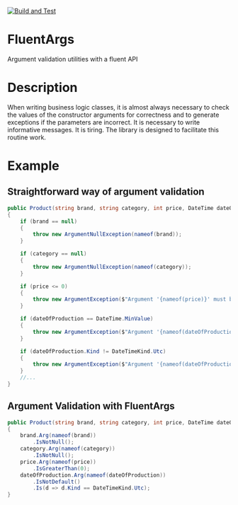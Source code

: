 [![Build and Test](https://github.com/vadrsa/FluentArgs/actions/workflows/runTests.yml/badge.svg?branch=master)](https://github.com/vadrsa/FluentArgs/actions/workflows/runTests.yml)

# FluentArgs
Argument validation utilities with a fluent API

# Description
When writing business logic classes, it is almost always necessary to check the values of the constructor arguments for correctness and to generate exceptions if the parameters are incorrect. It is necessary to write informative messages. It is tiring. The library is designed to facilitate this routine work.

# Example
## Straightforward way of argument validation
```c#
public Product(string brand, string category, int price, DateTime dateOfProduction)
{
    if (brand == null)
    {
        throw new ArgumentNullException(nameof(brand));
    }

    if (category == null)
    {
        throw new ArgumentNullException(nameof(category));
    }

    if (price <= 0)
    {
        throw new ArgumentException($"Argument '{nameof(price)}' must be greater than 0");
    }

    if (dateOfProduction == DateTime.MinValue)
    {
        throw new ArgumentException($"Argument '{nameof(dateOfProduction)}' must not be MinValue");
    }

    if (dateOfProduction.Kind != DateTimeKind.Utc)
    {
        throw new ArgumentException($"Argument '{nameof(dateOfProduction)}' must be UTC");
    }
    //...
}
```

## Argument Validation with FluentArgs
```c#
public Product(string brand, string category, int price, DateTime dateOfProduction)
{
    brand.Arg(nameof(brand))
        .IsNotNull();
    category.Arg(nameof(category))
        .IsNotNull();
    price.Arg(nameof(price))
        .IsGreaterThan(0);
    dateOfProduction.Arg(nameof(dateOfProduction))
        .IsNotDefault()
        .Is(d => d.Kind == DateTimeKind.Utc);
}
```
